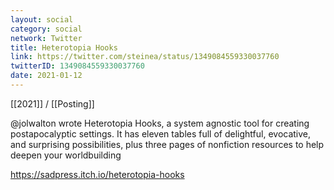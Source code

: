 ```yaml
---
layout: social
category: social
network: Twitter
title: Heterotopia Hooks
link: https://twitter.com/steinea/status/1349084559330037760
twitterID: 1349084559330037760
date: 2021-01-12
---
```


[[2021]] / [[Posting]]

@jolwalton wrote Heterotopia Hooks, a system agnostic tool for creating postapocalyptic settings. It has eleven tables full of delightful, evocative, and surprising possibilities, plus three pages of nonfiction resources to help deepen your worldbuilding

<https://sadpress.itch.io/heterotopia-hooks>

